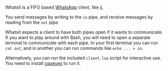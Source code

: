 [whatsapp]: https://www.whatsapp.com/
[ii]: http://tools.suckless.org/ii/

Whatsit is a FIFO based [WhatsApp][whatsapp] client, like [ii][ii].

You send messages by writing to the `in` pipe, and receive messages by
reading from the `out` pipe.

Whatsit expects a client to have both pipes open if it wants to
communicate. If you want to play around with Bash, you will need to open
a separate terminal to communicate with each pipe. In your first
terminal you can run `cat out`, and in another you can run commands like
`echo ... > in`.

[cq]: http://25thandclement.com/~william/projects/cqueues.html

Alternatively, you can run the included `client.lua` script for
interactive use. You need to install [cqueues][cq] to run it.
